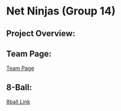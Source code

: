 # Net Ninjas (Group 14)

## Project Overview:

## Team Page:

[Team Page](https://github.com/cse110-sp23-group14/cse110-sp23-group14/blob/main/admin/team.md)

## 8-Ball:

[8ball Link](https://cse110-sp23-group14.github.io/cse110-sp23-group14/source/8ball/index.html)
